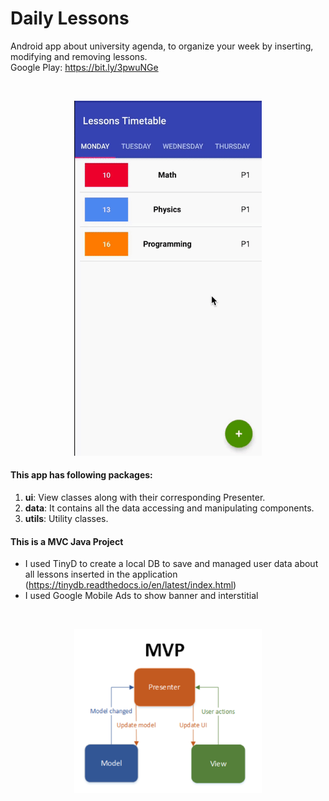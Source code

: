 # Daily Lessons
Android app about university agenda, to organize your week by inserting, modifying and removing lessons.
<br>
Google Play: https://bit.ly/3pwuNGe

<br>
<p align="center">
  <img src="readme/lessons.gif" width="300">
</p>

#### This app has following packages:
1. **ui**: View classes along with their corresponding Presenter.
2. **data**: It contains all the data accessing and manipulating components.
3. **utils**: Utility classes.


#### This is a MVC Java Project
- I used TinyD to create a local DB to save and managed user data about all lessons inserted in the application (https://tinydb.readthedocs.io/en/latest/index.html)
- I used Google Mobile Ads to show banner and interstitial

<br>
<p align="center">
  <img src="readme/mvp.png" width="300">
</p>

